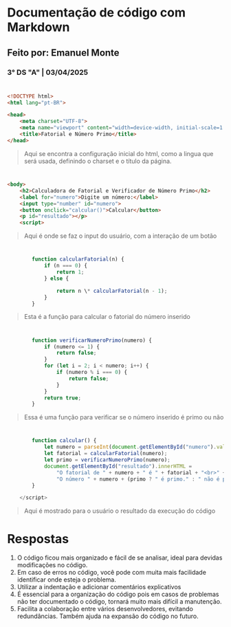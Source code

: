 # Documentação de código com Markdown
## Feito por: Emanuel Monte
### 3° DS "A" | 03/04/2025

#
```Html
<!DOCTYPE html>
<html lang="pt-BR">

<head>
    <meta charset="UTF-8">
    <meta name="viewport" content="width=device-width, initial-scale=1.0">
    <title>Fatorial e Número Primo</title>
</head>
```
> Aqui se encontra a configuração inicial do html, como a lingua que será usada, definindo o charset e o título da página.
#
``` Html
<body>
    <h2>Calculadora de Fatorial e Verificador de Número Primo</h2>
    <label for="numero">Digite um número:</label>
    <input type="number" id="numero">
    <button onclick="calcular()">Calcular</button>
    <p id="resultado"></p>
    <script>
```
> Aqui é onde se faz o input do usuário, com a interação de um botão
#
```Javascript
        function calcularFatorial(n) {
            if (n === 0) {
                return 1;
            } else {

                return n \* calcularFatorial(n - 1);
            }
        }
```
> Esta é a função para calcular o fatorial do número inserido
#
```Javascript
        function verificarNumeroPrimo(numero) {
            if (numero <= 1) {
                return false;
            }
            for (let i = 2; i < numero; i++) {
                if (numero % i === 0) {
                    return false;
                }
            }
            return true;
        }
```
> Essa é uma função para verificar se o número inserido é primo ou não
#
```Javascript
        function calcular() {
            let numero = parseInt(document.getElementById("numero").value);
            let fatorial = calcularFatorial(numero);
            let primo = verificarNumeroPrimo(numero);
            document.getElementById("resultado").innerHTML =
                "O fatorial de " + numero + " é " + fatorial + "<br>" +
                "O número " + numero + (primo ? " é primo." : " não é primo.");
        }

    </script>
```
> Aqui é mostrado para o usuário o resultado da execução do código

</body>

</html>

# Respostas
1. O código ficou mais organizado e fácil de se analisar, ideal para devidas modificações no código.
2. Em caso de erros no código, você pode com muita mais facilidade identificar onde esteja o problema.
3. Utilizar a indentação e adicionar comentários explicativos
4. É essencial para a organização do código pois em casos de problemas não ter documentado o código, tornará muito mais difícil a manutenção.
5. Facilita a colaboração entre vários desenvolvedores, evitando redundâncias. Também ajuda na expansão do código no futuro.
